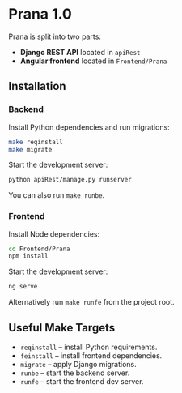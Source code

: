 # Prana 1.0

Prana is split into two parts:

- **Django REST API** located in `apiRest`
- **Angular frontend** located in `Frontend/Prana`

## Installation

### Backend

Install Python dependencies and run migrations:

```bash
make reqinstall
make migrate
```

Start the development server:

```bash
python apiRest/manage.py runserver
```

You can also run `make runbe`.

### Frontend

Install Node dependencies:

```bash
cd Frontend/Prana
npm install
```

Start the development server:

```bash
ng serve
```

Alternatively run `make runfe` from the project root.

## Useful Make Targets

- `reqinstall` – install Python requirements.
- `feinstall` – install frontend dependencies.
- `migrate` – apply Django migrations.
- `runbe` – start the backend server.
- `runfe` – start the frontend dev server.

